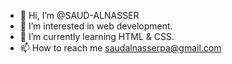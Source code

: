 - 👋 Hi, I’m @SAUD-ALNASSER
- 👀 I’m interested in web development.
- 🌱 I’m currently learning HTML & CSS.
- 📫 How to reach me saudalnasserpa@gmail.com

<!---
SAUDPA/SAUDPA is a ✨ special ✨ repository because its `README.md` (this file) appears on your GitHub profile.
You can click the Preview link to take a look at your changes.
--->
